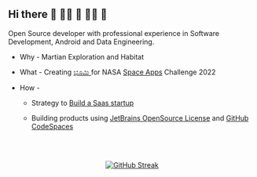 ## Hi there 👋 🙋‍♀️ 🧙 👩‍💻 🌈

Open Source developer with professional experience in Software Development, Android and Data Engineering. 

* Why - Martian Exploration and Habitat 

* What - Creating  <a href="https://mangala.earth">ಭೂಮಿ </a> for NASA <a href="https://2022.spaceappschallenge.org/challenges/2022-challenges/mars-habitat/teams/gaganyatri/project">Space Apps</a> Challenge 2022

* How - 
  * Strategy to [Build a Saas startup](https://gaganyatri.com/build/building-hpc-saas-startup-from-browser/)

  * Building products using [JetBrains OpenSource License](https://www.jetbrains.com/community/opensource/#support) and [GitHub CodeSpaces](https://github.com/features/codespaces)

<br/><br/>
<div align='center'>

[![GitHub Streak](https://github-readme-streak-stats.herokuapp.com/?user=sachinsshetty&theme=gruvbox)](https://git.io/streak-stats)

</div>
